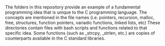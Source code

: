 The folders in this repository provide an example of a fundamental programming idea that is unique to the C programming language. The concepts are mentioned in the file names (i.e. pointers, recursion, malloc, free, structures, function pointers, variadic functions, linked lists, etc) These directories contain files with bash scripts and functions related to that specific idea. Some functions (such as _strcpy, _strlen, etc.) are copies of counterparts available in the C standard libraries.
